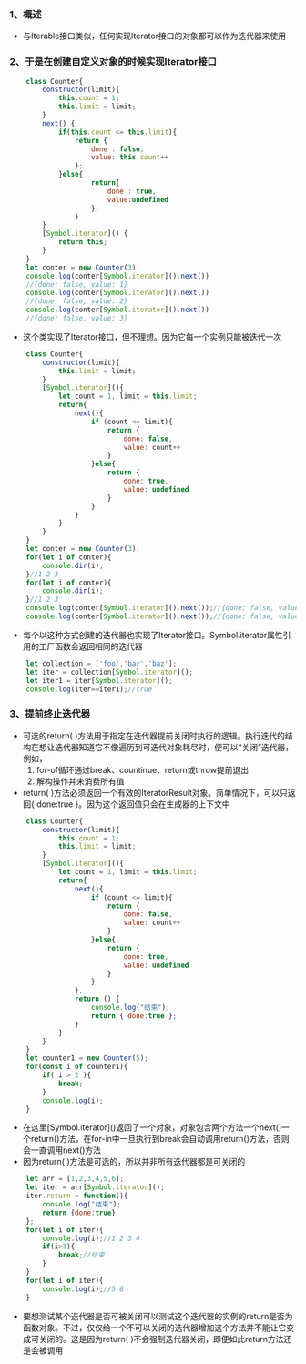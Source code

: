 ### 1、概述
+ 与Iterable接口类似，任何实现Iterator接口的对象都可以作为迭代器来使用
### 2、于是在创建自定义对象的时候实现Iterator接口
```js
	class Counter{
		constructor(limit){
			this.count = 1;
			this.limit = limit;
		}
		next() {
			if(this.count <= this.limit){
				return {
					done : false,
					value: this.count++
				};
			}else{
					return{
						done : true,
						value:undefined
					};
				}
		}
		[Symbol.iterator]() {
			return this;
		}
	}
	let conter = new Counter(3);
	console.log(conter[Symbol.iterator]().next())
	//{done: false, value: 1}
	console.log(conter[Symbol.iterator]().next())
	//{done: false, value: 2}
	console.log(conter[Symbol.iterator]().next())
	//{done: false, value: 3}
```
+ 这个类实现了Iterator接口，但不理想。因为它每一个实例只能被迭代一次
```js
	class Counter{ 
		constructor(limit){
			this.limit = limit;
		}
		[Symbol.iterator](){
			let count = 1, limit = this.limit;
			return{
				next(){
					if (count <= limit){
						return {
							done: false,
							value: count++
						}
					}else{
						return {
							done: true,
							value: undefined
						}
					}
				}
			}
		}
	}
	let conter = new Counter(3);
	for(let i of conter){
		console.dir(i);
	}//1 2 3
	for(let i of conter){
		console.dir(i);
	}//1 2 3
	console.log(conter[Symbol.iterator]().next());//{done: false, value: 1}
	console.log(conter[Symbol.iterator]().next());//{done: false, value: 1}
```
+ 每个以这种方式创建的迭代器也实现了Iterator接口。Symbol.iterator属性引用的工厂函数会返回相同的迭代器
```js
	let collection = ['foo','bar','baz'];
	let iter = collection[Symbol.iterator]();
	let iter1 = iter[Symbol.iterator]();
	console.log(iter==iter1);//true
```
### 3、提前终止迭代器
+ 可选的return( )方法用于指定在迭代器提前关闭时执行的逻辑。执行迭代的结构在想让迭代器知道它不像遍历到可迭代对象耗尽时，便可以“关闭”迭代器，例如，
	1. for-of循环通过break、countinue、return或throw提前退出
	2. 解构操作并未消费所有值
+ return( )方法必须返回一个有效的IteratorResult对象。简单情况下，可以只返回{ done:true }。因为这个返回值只会在生成器的上下文中
```js
	class Counter{
		constructor(limit){
			this.count = 1;
			this.limit = limit;
		}
		[Symbol.iterator](){
			let count = 1, limit = this.limit;
			return{
				next(){
					if (count <= limit){
						return {
							done: false,
							value: count++
						}
					}else{
						return {
							done: true,
							value: undefined
						}
					}
				},
				return () {
					console.log("结束");
					return { done:true };
				}
			}
		}
	}
	let counter1 = new Counter(5);
	for(const i of counter1){
		if( i > 2 ){
			break;
		}
		console.log(i);
	}
```
+ 在这里\[Symbol.iterator\]()返回了一个对象，对象包含两个方法一个next()一个return()方法，在for-in中一旦执行到break会自动调用return()方法，否则会一直调用next()方法
+ 因为return( )方法是可选的，所以并非所有迭代器都是可关闭的
```js
	let arr = [1,2,3,4,5,6];
	let iter = arr[Symbol.iterator]();
	iter.return = function(){
		console.log("结束");
		return {done:true}
	};
	for(let i of iter){
		console.log(i);//1 2 3 4
		if(i>3){
			break;//结束
		}
	}
	for(let i of iter){
		console.log(i);//5 6
	}
```
+ 要想测试某个迭代器是否可被关闭可以测试这个迭代器的实例的return是否为函数对象。不过，仅仅给一个不可以关闭的迭代器增加这个方法并不能让它变成可关闭的。这是因为return( )不会强制迭代器关闭，即便如此return方法还是会被调用
